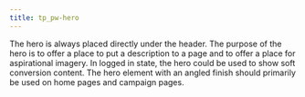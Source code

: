 ```yaml
---
title: tp_pw-hero
---
```


The hero is always placed directly under the header. The purpose of the hero is to offer a place to put a description to a page and to offer a place for aspirational imagery. In logged in state, the hero could be used to show soft conversion content. The hero element with an angled finish should primarily be used on home pages and campaign pages.
